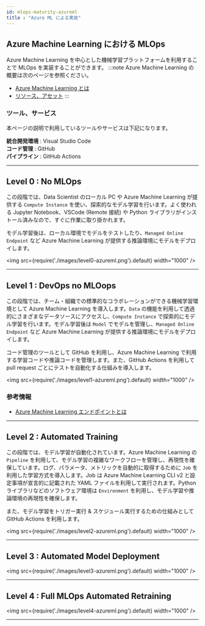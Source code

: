 ```yaml
---
id: mlops-maturity-azureml
title : "Azure ML による実装"
---
```


## Azure Machine Learning における MLOps

Azure Machine Learning を中心とした機械学習プラットフォームを利用することで MLOps を実装することができます。
:::note
Azure Machine Learning の概要は次のページを参照ください。

- [Azure Machine Learning とは](../fundamentals/azureml-basic)
- [リソース、アセット](../fundamentals/azureml-resources-assets) 
:::

### ツール、サービス

本ページの説明で利用しているツールやサービスは下記になります。

**統合開発環境** : Visual Studio Code <br/>
**コード管理** : GitHub <br/>
**パイプライン** : GitHub Actions <br/>


---

## Level 0 : No MLOps

この段階では、Data Scientist のローカル PC や Azure Machine Learning が提供する `Compute Instance` を使い、探索的なモデル学習を行います。よく使われる Jupyter Notebook、VSCode (Remote 接続) や Python ライブラリがインストール済みなので、すぐに作業に取り掛かれます。

モデル学習後は、ローカル環境でモデルをテストしたり、`Managed Online Endpoint` など Azure Machine Learning が提供する推論環境にモデルをデプロイします。

<img src={require('./images/level0-azureml.png').default} width="1000" /><br/>

---

## Level 1 : DevOps no MLOops

この段階では、チーム・組織での標準的なコラボレーションができる機械学習環境として Azure Machine Learning を導入します。`Data` の機能を利用して透過的にさまざまなデータソースにアクセスし、`Compute Instance` で探索的にモデル学習を行います。モデル学習後は `Model` でモデルを管理し、`Managed Online Endpoint` など Azure Machine Learning が提供する推論環境にモデルをデプロイします。

コード管理のツールとして GitHub を利用し、Azure Machine Learning で利用する学習コードや推論コードを管理します。また、GitHub Actions を利用して pull request ごとにテストを自動化する仕組みを導入します。

<img src={require('./images/level1-azureml.png').default} width="1000" /><br/>


### 参考情報
- [Azure Machine Learning エンドポイントとは](https://learn.microsoft.com/ja-JP/azure/machine-learning/concept-endpoints)
---

## Level 2 : Automated Training
この段階では、モデル学習が自動化されています。Azure Machine Learning の `Pipeline` を利用して、モデル学習の複雑なワークフローを管理し、再現性を確保しています。ログ、パラメータ、メトリックを自動的に取得するために `Job` を利用した学習方式を導入します。Job は Azure Machine Learning CLI v2 と設定事項が宣言的に記載された YAML ファイルを利用して実行されます。Python ライブラリなどのソフトウェア環境は `Environment` を利用し、モデル学習や推論環境の再現性を確保します。

また、モデル学習をトリガー実行 & スケジュール実行するための仕組みとして GitHub Actions を利用します。

<img src={require('./images/level2-azureml.png').default} width="1000" /><br/>

---

## Level 3 : Automated Model Deployment

<img src={require('./images/level3-azureml.png').default} width="1000" /><br/>

---

## Level 4 : Full MLOps Automated Retraining

<img src={require('./images/level4-azureml.png').default} width="1000" /><br/>

---